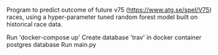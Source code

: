 Program to predict outcome of future v75 (https://www.atg.se/spel/V75) races, using a hyper-parameter tuned random forest model built on historical race data.

Run 'docker-compose up'
Create database 'trav' in docker container postgres database
Run main.py